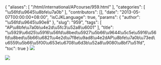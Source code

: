 {
    "aliases": [
        "/html/international/APcourse/959.html"
    ],
    "categories": [
        "\u56fd\u9645\u8bfe\u7a0b"
    ],
    "contributors": [],
    "date": "2013-05-07T00:00:00+08:00",
    "isCJKLanguage": true,
    "params": {
        "author": "\u56fd\u9645\u90e8"
    },
    "slug": "959",
    "tags": [
        "AP\u8bfe\u7a0b\u4e2d\u5fc3\u52a8\u6001"
    ],
    "title": "\u5929\u6d25\u5916\u56fd\u8bed\u5927\u5b66\u9644\u5c5e\u5916\u56fd\u8bed\u5b66\u6821\u4e2d\u7f8e\u9ad8\u4e2dAP\u8bfe\u7a0b\u73ed\u6559\u5b66\u5f00\u653e\u6708\u6d3b\u52a8\u9080\u8bf7\u51fd",
    "toc": true
}
![](https://cdn.tfls.online/mirror/full/f8f6833ecbc42c4d23db1476583baca502520483.jpg)

![](https://cdn.tfls.online/mirror/full/d6c7d7e19d4a69352f88d0037075d4e7a7054e4f.jpg)

